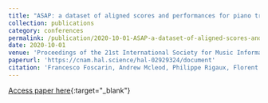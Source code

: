 ```yaml
---
title: "ASAP: a dataset of aligned scores and performances for piano transcription"
collection: publications
category: conferences
permalink: /publication/2020-10-01-ASAP-a-dataset-of-aligned-scores-and-performances-for-piano-transcription
date: 2020-10-01
venue: 'Proceedings of the 21st International Society for Music Information Retrieval (ISMIR)'
paperurl: 'https://cnam.hal.science/hal-02929324/document'
citation: 'Francesco Foscarin, Andrew Mcleod, Philippe Rigaux, Florent Jacquemard, Masahiko Sakai, &quot;ASAP: a dataset of aligned scores and performances for piano transcription&quot; In the proceedings of 21st International Society for Music Information Retrieval (ISMIR), 2020.'
---
```

[Access paper here](https://cnam.hal.science/hal-02929324){:target="_blank"}
